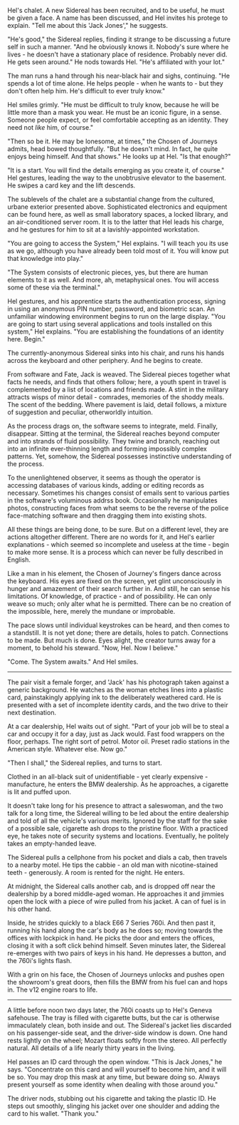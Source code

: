 Hel's chalet. A new Sidereal has been recruited, and to be useful, he must be given a face. A name has been discussed, and Hel invites his protege to explain. "Tell me about this 'Jack Jones'," he suggests.

"He's good," the Sidereal replies, finding it strange to be discussing a future self in such a manner. "And he obviously knows it. Nobody's sure where he lives - he doesn't have a stationary place of residence. Probably never did. He gets seen around." He nods towards Hel. "He's affiliated with your lot."

The man runs a hand through his near-black hair and sighs, continuing. "He spends a lot of time alone. He helps people - when he wants to - but they don't often help him. He's difficult to ever truly know."

Hel smiles grimly. "He must be difficult to truly know, because he will be little more than a mask you wear. He must be an iconic figure, in a sense. Someone people expect, or feel comfortable accepting as an identity. They need not _like_ him, of course."

"Then so be it. He may be lonesome, at times," the Chosen of Journeys admits, head bowed thoughtfully. "But he doesn't mind. In fact, he quite enjoys being himself. And that shows." He looks up at Hel. "Is that enough?"

"It is a start. You will find the details emerging as you create it, of course." Hel gestures, leading the way to the unobtrusive elevator to the basement. He swipes a card key and the lift descends.

The sublevels of the chalet are a substantial change from the cultured, urbane exterior presented above. Sophisticated electronics and equipment can be found here, as well as small laboratory spaces, a locked library, and an air-conditioned server room. It is to the latter that Hel leads his charge, and he gestures for him to sit at a lavishly-appointed workstation.

"You are going to access the System," Hel explains. "I will teach you its use as we go, although you have already been told most of it. You will know put that knowledge into play."

"The System consists of electronic pieces, yes, but there are human elements to it as well. And more, ah, metaphysical ones. You will access some of these via the terminal."

Hel gestures, and his apprentice starts the authentication process, signing in using an anonymous PIN number, password, and biometric scan. An unfamiliar windowing environment begins to run on the large display. "You are going to start using several applications and tools installed on this system," Hel explains. "You are establishing the foundations of an identity here. Begin."

The currently-anonymous Sidereal sinks into his chair, and runs his hands across the keyboard and other periphery. And he begins to create.

From software and Fate, Jack is weaved. The Sidereal pieces together what facts he needs, and finds that others follow; here, a youth spent in travel is complemented by a list of locations and friends made. A stint in the military attracts wisps of minor detail - comrades, memories of the shoddy meals. The scent of the bedding. Where pavement is laid, detail follows, a mixture of suggestion and peculiar, otherworldly intuition.

As the process drags on, the software seems to integrate, meld. Finally, disappear. Sitting at the terminal, the Sidereal reaches beyond computer and into strands of fluid possibility. They twine and branch, reaching out into an infinite ever-thinning length and forming impossibly complex patterns. Yet, somehow, the Sidereal possesses instinctive understanding of the process.

To the unenlightened observer, it seems as though the operator is accessing databases of various kinds, adding or editing records as necessary. Sometimes his changes consist of emails sent to various parties in the software's voluminous addrss book. Occasionally he manipulates photos, constructing faces from what seems to be the reverse of the police face-matching software and then dragging them into existing shots.

All these things are being done, to be sure. But on a different level, they are actions altogether different. There are no words for it, and Hel's earlier explanations - which seemed so incomplete and useless at the time - begin to make more sense. It is a process which can never be fully described in English.

Like a man in his element, the Chosen of Journey's fingers dance across the keyboard. His eyes are fixed on the screen, yet glint unconsciously in hunger and amazement of their search further in. And still, he can sense his limitations. Of knowledge, of practice - and of possibility. He can only weave so much; only alter what he is permitted. There can be no creation of the impossible, here, merely the mundane or improbable.

The pace slows until individual keystrokes can be heard, and then comes to a standstill. It is not yet done; there are details, holes to patch. Connections to be made. But much is done. Eyes alight, the creator turns away for a moment, to behold his steward. "Now, Hel. Now I believe."

"Come. The System awaits." And Hel smiles.

---

The pair visit a female forger, and 'Jack' has his photograph taken against a generic background. He watches as the woman etches lines into a plastic card, painstakingly applying ink to the deliberately weathered card. He is presented with a set of incomplete identity cards, and the two drive to their next destination.

At a car dealership, Hel waits out of sight. "Part of your job will be to steal a car and occupy it for a day, just as Jack would. Fast food wrappers on the floor, perhaps. The right sort of petrol. Motor oil. Preset radio stations in the American style. Whatever else. Now go."

"Then I shall," the Sidereal replies, and turns to start.

Clothed in an all-black suit of unidentifiable - yet clearly expensive - manufacture, he enters the BMW dealership. As he approaches, a cigarette is lit and puffed upon.

It doesn't take long for his presence to attract a saleswoman, and the two talk for a long time, the Sidereal willing to be led about the entire dealership and told of all the vehicle's various merits. Ignored by the staff for the sake of a possible sale, cigarette ash drops to the pristine floor. With a practiced eye, he takes note of security systems and locations. Eventually, he politely takes an empty-handed leave.

The Sidereal pulls a cellphone from his pocket and dials a cab, then travels to a nearby motel. He tips the cabbie - an old man with nicotine-stained teeth - generously. A room is rented for the night. He enters.

At midnight, the Sidereal calls another cab, and is dropped off near the dealership by a bored middle-aged woman. He approaches it and jimmies open the lock with a piece of wire pulled from his jacket. A can of fuel is in his other hand.

Inside, he strides quickly to a black E66 7 Series 760i. And then past it, running his hand along the car's body as he does so; moving towards the offices with lockpick in hand. He picks the door and enters the offices, closing it with a soft click behind himself. Seven minutes later, the Sidereal re-emerges with two pairs of keys in his hand. He depresses a button, and the 760i's lights flash.

With a grin on his face, the Chosen of Journeys unlocks and pushes open the showroom's great doors, then fills the BMW from his fuel can and hops in. The v12 engine roars to life.

---

A little before noon two days later, the 760i coasts up to Hel's Geneva safehouse. The tray is filled with cigarette butts, but the car is otherwise immaculately clean, both inside and out. The Sidereal's jacket lies discarded on his passenger-side seat, and the driver-side window is down. One hand rests lightly on the wheel; Mozart floats softly from the stereo. All perfectly natural. All details of a life nearly thirty years in the living.

Hel passes an ID card through the open window. "This is Jack Jones," he says. "Concentrate on this card and will yourself to become him, and it will be so. You may drop this mask at any time, but beware doing so. Always present yourself as some identity when dealing with those around you."

The driver nods, stubbing out his cigarette and taking the plastic ID. He steps out smoothly, slinging his jacket over one shoulder and adding the card to his wallet. "Thank you."